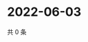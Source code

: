 # 2022-06-03

共 0 条

<!-- BEGIN WEIBO -->
<!-- 最后更新时间 Fri Jun 03 2022 15:01:05 GMT+0800 (China Standard Time) -->

<!-- END WEIBO -->
